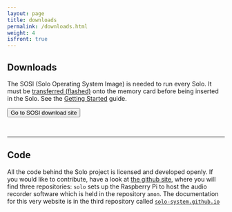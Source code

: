 ```yaml
---
layout: page
title: downloads
permalink: /downloads.html
weight: 4
isfront: true
---
```


## Downloads

The SOSI (Solo Operating System Image) is needed to run every Solo.
It must be [transferred (flashed)](/documentation/flashing.html)
onto the memory card before being inserted in the Solo. See the
[Getting&nbsp;Started](/documentation/getting-started.html) guide.


<form action="http://www.solo-system.org/sosi">
    <input type="submit" value="Go to SOSI download site">
</form>

&nbsp;

<hr>

## Code

All the code behind the Solo project is licensed and developed openly.
If you would like to contribute, have a look at <a
href="http://www.github.com/solo-system">the github site</a>, where
you will find three repositories: `solo` sets up the Raspberry Pi to
host the audio recorder software which is held in the repository
`amon`.  The documentation for this very website is in the third
repository called
[`solo-system.github.io`](http://www.github.com/solo-system/solo-system.github.io)


